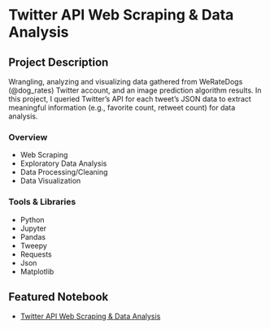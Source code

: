 # Twitter API Web Scraping & Data Analysis

## Project Description
Wrangling, analyzing and visualizing data gathered from WeRateDogs (@dog_rates) Twitter account, and an image prediction algorithm results. In this project, I queried Twitter’s API for each tweet’s JSON data to extract meaningful information (e.g., favorite count, retweet count) for data analysis. 

### Overview
* Web Scraping
* Exploratory Data Analysis
* Data Processing/Cleaning
* Data Visualization

### Tools & Libraries
* Python
* Jupyter
* Pandas
* Tweepy
* Requests
* Json
* Matplotlib

## Featured Notebook
* [Twitter API Web Scraping & Data Analysis](https://dpghazi.github.io/projects/twitter-api-web-scraping-data-analysis.html)
